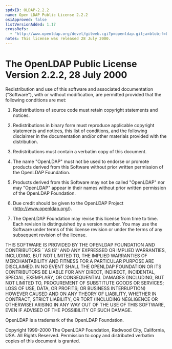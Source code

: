 ```yaml
---
spdxID: OLDAP-2.2.2
name: Open LDAP Public License 2.2.2
osiApproved: false
listVersionAdded: 1.17
crossRefs: 
  - "http://www.openldap.org/devel/gitweb.cgi?p=openldap.git;a=blob;f=LICENSE;hb=df2cc1e21eb7c160695f5b7cffd6296c151ba188"
notes: This license was released 28 July 2000.
---
```


# The OpenLDAP Public License Version 2.2.2, 28 July 2000

Redistribution and use of this software and associated documentation ("Software"), with or without modification, are permitted provided that the following conditions are met:

1. Redistributions of source code must retain copyright statements and notices.

2. Redistributions in binary form must reproduce applicable copyright statements and notices, this list of conditions, and the following disclaimer in the documentation and/or other materials provided with the distribution.

3. Redistributions must contain a verbatim copy of this document.

4. The name "OpenLDAP" must not be used to endorse or promote products derived from this Software without prior written permission of the OpenLDAP Foundation.

5. Products derived from this Software may not be called "OpenLDAP" nor may "OpenLDAP" appear in their names without prior written permission of the OpenLDAP Foundation.

6. Due credit should be given to the OpenLDAP Project (http://www.openldap.org/).

7. The OpenLDAP Foundation may revise this license from time to time. Each revision is distinguished by a version number. You may use the Software under terms of this license revision or under the terms of any subsequent revision of the license.

THIS SOFTWARE IS PROVIDED BY THE OPENLDAP FOUNDATION AND CONTRIBUTORS ``AS IS'' AND ANY EXPRESSED OR IMPLIED WARRANTIES, INCLUDING, BUT NOT LIMITED TO, THE IMPLIED WARRANTIES OF MERCHANTABILITY AND FITNESS FOR A PARTICULAR PURPOSE ARE DISCLAIMED. IN NO EVENT SHALL THE OPENLDAP FOUNDATION OR ITS CONTRIBUTORS BE LIABLE FOR ANY DIRECT, INDIRECT, INCIDENTAL, SPECIAL, EXEMPLARY, OR CONSEQUENTIAL DAMAGES (INCLUDING, BUT NOT LIMITED TO, PROCUREMENT OF SUBSTITUTE GOODS OR SERVICES; LOSS OF USE, DATA, OR PROFITS; OR BUSINESS INTERRUPTION) HOWEVER CAUSED AND ON ANY THEORY OF LIABILITY, WHETHER IN CONTRACT, STRICT LIABILITY, OR TORT (INCLUDING NEGLIGENCE OR OTHERWISE) ARISING IN ANY WAY OUT OF THE USE OF THIS SOFTWARE, EVEN IF ADVISED OF THE POSSIBILITY OF SUCH DAMAGE.

OpenLDAP is a trademark of the OpenLDAP Foundation.

Copyright 1999-2000 The OpenLDAP Foundation, Redwood City, California, USA. All Rights Reserved. Permission to copy and distributed verbatim copies of this document is granted.
